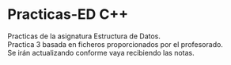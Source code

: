 # Practicas-ED C++
Practicas de la asignatura Estructura de Datos.  
Practica 3 basada en ficheros proporcionados por el profesorado.  
Se irán actualizando conforme vaya recibiendo las notas.
